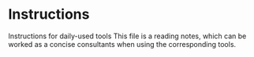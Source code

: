 # Instructions
Instructions for daily-used tools
This file is a reading notes, which can be worked as a concise consultants when using the corresponding tools.
